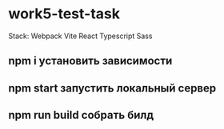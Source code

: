 # work5-test-task
Stack: Webpack Vite React Typescript Sass 
  ## npm i установить зависимости
  ## npm start запустить локальный сервер
  ## npm run build собрать билд
